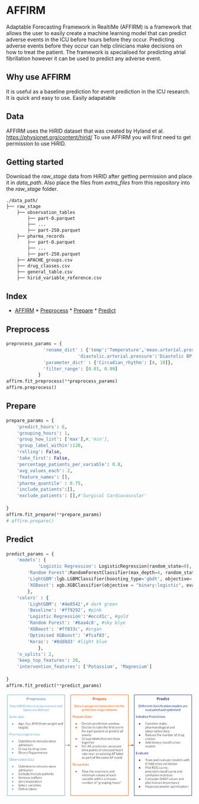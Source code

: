 # AFFIRM

Adaptable Forecasting Framework in RealtiMe (AFFIRM) is a framework that allows the user to easily create a machine learning model that can predict adverse events in the ICU before hours before they occur. Predicting adverse events before they occur can help clinicians make decisions on how to treat the patient. The framework is specialised for predicting atrial fibrillation however it can be used to predict any adverse event. 


## Why use AFFIRM
It is useful as a baseline prediction for event prediction in the ICU research.
It is quick and easy to use.
Easily adapatable


## Data

AFFIRM uses the HiRID dataset that was created by Hyland et al. https://physionet.org/content/hirid/ To use AFFIRM you will first need to get permission to use HiRID. 

## Getting started
Download the *raw\_stage* data from HiRID after getting permission and place it in *data\_path*. Also place the files from *extra\_files* from this repository into the *raw\_stage* folder.
      
    
    ./data_path/
	├── raw_stage          
	    ├── observation_tables       
	        ├── part-0.parquet         
	        ├── ...         
	        ├── part-250.parquet         
	    ├── pharma_records         
	        ├── part-0.parquet     
	        ├── ...         
	        ├── part-250.parquet        
	    ├── APACHE_groups.csv
	    ├── drug_classes.csv 
	    ├── general_table.csv
	    ├── hirid_variable_reference.csv


## Index

   * [AFFIRM](#affirm)
   	* [Preprocess](#preprocess)
   	* [Prepare](#prepare)
   	* [Predict](#predict)

## Preprocess
```python
preprocess_params = {
		      'rename_dict' : {'temp':'Temperature','mean.arterial.pressure':'MAP','systolic.arterial.pressure':'Systolic BP',
			               'diastolic.arterial.pressure':'Diastolic BP'},
		      'parameter_dict' : {'Circadian_rhythm': [4, 10]},
		      'filter_range': [0.01, 0.99]
		    }
affirm.fit_preprocess(**preprocess_params)
affirm.preprocess()
```
## Prepare
```python
prepare_params = {
    'predict_hours': 6,                 
    'grouping_hours': 1,
    'group_how_list': ['max'],#,'min'],
    'group_label_within':120, 
    'rolling': False,
    'take_first': False,
    'percentage_patients_per_variable': 0.8, 
    'avg_values_each': 2,
    'feature_names': [],
    'pharma_quantile' : 0.75,
    'include_patients':[],
    'exclude_patients': [],#'Surgical Cardiovascular'
    
}
affirm.fit_prepare(**prepare_params)
# affirm.prepare()
```

## Predict
```python
predict_params = {
    'models': {
    		'Logistic Regression': LogisticRegression(random_state=0),
		'Random Forest':RandomForestClassifier(max_depth=4, random_state=0),
		'LightGBM':lgb.LGBMClassifier(boosting_type='gbdt', objective='binary'),        
		'XGBoost': xgb.XGBClassifier(objective = "binary:logistic", eval_metric = "aucpr",use_label_encoder=False)
		},
    'colors' : {
		'LightGBM': '#4e8542',# dark green
		'Baseline': '#ff9292', #pink
		'Logistic Regression':'#eccd1c', #gold          
		'Random Forest': '#6aa4c8', #sky blye
		'XGBoost': '#ff833c', #organ
		'Optimised XGBoost': '#fcaf83',
		'Keras': '#8dd8d3' #light blue
     		},
    'n_splits': 2,
    'keep_top_features': 20,
    'intervention_features': ['Potassium', 'Magnesium']
     
}
affirm.fit_predict(**predict_params)

```



![alt text](https://github.com/Ti-Yao/AFFIRM/blob/main/AFFIRM.png?raw=true)
